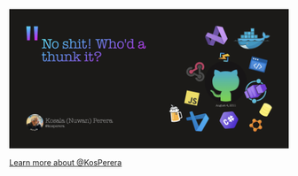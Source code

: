 <a href="https://kosperera.github.io">
  <img
    alt="Product/Platform Engineer. JavaScript C# Serverless. Developer Advocate. Long-term Hubber."
    src="https://raw.githubusercontent.com/kosperera/kosperera/main/GitHubCover.png"
  />
</a>

[Learn more about @KosPerera](https://kosperera.github.io)
